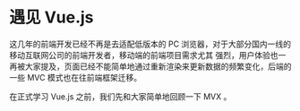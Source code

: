 # 遇见 Vue.js

这几年的前端开发已经不再是去适配低版本的 PC 浏览器，对于大部分国内一线的移动互联网公司的前端开发者，移动端的前端项目需求尤其
强烈，用户体验也一再被大家提及，页面已经不能简单地通过重新渲染来更新数据的频繁变化，后端的一些 MVC 模式也在往前端框架迁移。

在正式学习 Vue.js 之前，我们先和大家简单地回顾一下 MVX 。
